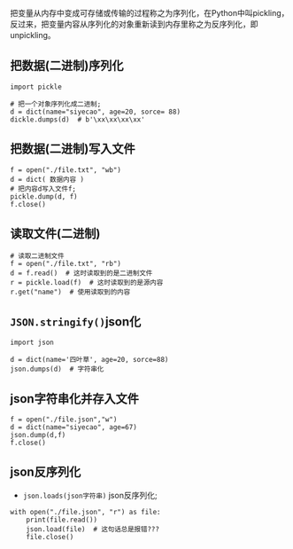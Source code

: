 把变量从内存中变成可存储或传输的过程称之为序列化，在Python中叫pickling，反过来，把变量内容从序列化的对象重新读到内存里称之为反序列化，即unpickling。

## 把数据(二进制)序列化
`import pickle`
```
# 把一个对象序列化成二进制;
d = dict(name="siyecao", age=20, sorce= 88)
dickle.dumps(d)  # b'\xx\xx\xx\xx'
```

## 把数据(二进制)写入文件
```
f = open("./file.txt", "wb")
d = dict( 数据内容 )
# 把内容d写入文件f;
pickle.dump(d, f)
f.close()
```

## 读取文件(二进制)
```
# 读取二进制文件
f = open("./file.txt", "rb")
d = f.read()  # 这时读取到的是二进制文件
r = pickle.load(f)  # 这时读取到的是源内容
r.get("name")  # 使用读取到的内容
```

## `JSON.stringify()`json化
`import json`
```
d = dict(name='四叶草', age=20, sorce=88)
json.dumps(d)  # 字符串化
```

## json字符串化并存入文件
```
f = open("./file.json","w")
d = dict(name="siyecao", age=67)
json.dump(d,f)
f.close()
```

## json反序列化
* `json.loads(json字符串)` json反序列化;
```
with open("./file.json", "r") as file:
    print(file.read())
    json.load(file)  # 这句话总是报错???
    file.close()
```


